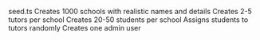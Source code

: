 seed.ts
Creates 1000 schools with realistic names and details
Creates 2-5 tutors per school
Creates 20-50 students per school
Assigns students to tutors randomly
Creates one admin user